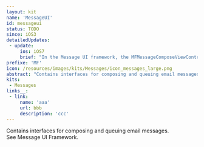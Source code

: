 ```yaml
---
layout: kit
name: 'MessageUI'
id: messageui
status: TODO
since: iOS3
detailedUpdates:
 - update:
     ios: iOS7
     brief: "In the Message UI framework, the MFMessageComposeViewController class adds support for attaching files to messages."
prefixe: 'MF'
icon: /resources/images/kits/Messages/icon_messages_large.png
abstract: "Contains interfaces for composing and queuing email messages. See Message UI Framework."
kits:
 - Messages
links__:
 - link:
     name: 'aaa'
     url: bbb
     description: 'ccc'
---
```


Contains interfaces for composing and queuing email messages. See Message UI Framework.
